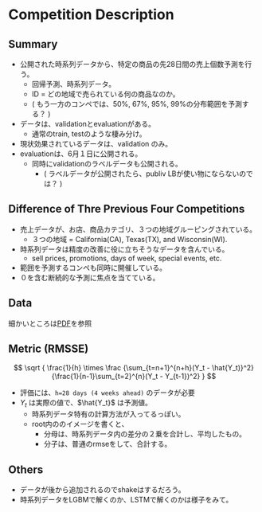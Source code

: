 # Competition Description

## Summary

- 公開された時系列データから、特定の商品の先28日間の売上個数予測を行う。
  - 回帰予測、時系列データ。
  - ID = どの地域で売られている何の商品なのか。
  - ( もう一方のコンペでは、50%, 67%, 95%, 99%の分布範囲を予測する？ )
- データは、validationとevaluationがある。
  - 通常のtrain, testのような棲み分け。
- 現状効果されているデータは、validation のみ。
- evaluationは、6月１日に公開される。
  - 同時にvalidationのラベルデータも公開される。
    - ( ラベルデータが公開されたら、publiv LBが使い物にならないのでは？ )



## Difference of Thre Previous Four Competitions

- 売上データが、お店、商品カテゴリ、３つの地域グルーピングされている。
  - ３つの地域 = California(CA), Texas(TX), and Wisconsin(WI).
- 時系列データは精度の改善に役に立ちそうなデータを含んでいる。
  - sell prices, promotions, days of week, special events, etc.
- 範囲を予測するコンペも同時に開催している。
- ０を含む断続的な予測に焦点を当てている。


## Data
細かいところは[PDF](M5-Competitors-Guide_Final-1.pdf)を参照


## Metric (RMSSE)

$$
\sqrt {
  \frac{1}{h}
  \times
  \frac
    {\sum_{t=n+1}^{n+h}(Y_t - \hat{Y_t)}^2}
    {\frac{1}{n-1}\sum_{t=2}^{n}(Y_t - Y_{t-1})^2}
}
$$


- 評価には、`h=28 days (4 weeks ahead)` のデータが必要
- $Y_t$ は実際の値で、$\hat{Y_t}$ は予測値。
  - 時系列データ特有の計算方法が入ってるっぽい。
  - root内ののイメージを書くと、
    - 分母は、時系列データ内の差分の２乗を合計し、平均したもの。
    - 分子は、普通のrmseをして、合計する。



## Others
- データが後から追加されるのでshakeはするだろう。
- 時系列データをLGBMで解くのか、LSTMで解くのかは様子をみて。
